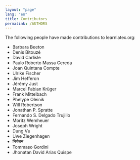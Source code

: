 ```yaml
---
layout: "page"
lang: "en"
title: Contributors
permalink: /AUTHORS
---
```


The following people have made contributions to learnlatex.org:

- Barbara Beeton
- Denis Bitouzé
- David Carlisle
- Paulo Roberto Massa Cereda
- Joan Quintana Compte
- Ulrike Fischer
- Jim Hefferon
- Jérémy Just
- Marcel Fabian Krüger
- Frank Mittelbach
- Phelype Oleinik
- Will Robertson
- Jonathan P. Spratte
- Fernando S. Delgado Trujillo
- Moritz Wemheuer
- Joseph Wright
- Dung Vu
- Uwe Ziegenhagen
- निरंजन
- Tommaso Gordini
- Jhonatan David Arias Quispe

